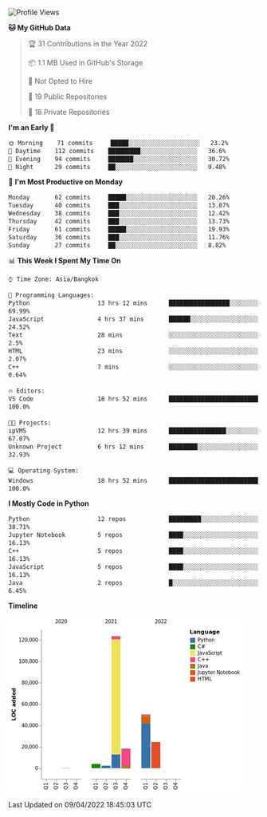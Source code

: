 <!--START_SECTION:waka-->
![Profile Views](http://img.shields.io/badge/Profile%20Views-3-blue)

**🐱 My GitHub Data** 

> 🏆 31 Contributions in the Year 2022
 > 
> 📦 1.1 MB Used in GitHub's Storage 
 > 
> 🚫 Not Opted to Hire
 > 
> 📜 19 Public Repositories 
 > 
> 🔑 18 Private Repositories  
 > 
**I'm an Early 🐤** 

```text
🌞 Morning    71 commits     █████░░░░░░░░░░░░░░░░░░░░   23.2% 
🌆 Daytime    112 commits    █████████░░░░░░░░░░░░░░░░   36.6% 
🌃 Evening    94 commits     ███████░░░░░░░░░░░░░░░░░░   30.72% 
🌙 Night      29 commits     ██░░░░░░░░░░░░░░░░░░░░░░░   9.48%

```
📅 **I'm Most Productive on Monday** 

```text
Monday       62 commits     █████░░░░░░░░░░░░░░░░░░░░   20.26% 
Tuesday      40 commits     ███░░░░░░░░░░░░░░░░░░░░░░   13.07% 
Wednesday    38 commits     ███░░░░░░░░░░░░░░░░░░░░░░   12.42% 
Thursday     42 commits     ███░░░░░░░░░░░░░░░░░░░░░░   13.73% 
Friday       61 commits     █████░░░░░░░░░░░░░░░░░░░░   19.93% 
Saturday     36 commits     ███░░░░░░░░░░░░░░░░░░░░░░   11.76% 
Sunday       27 commits     ██░░░░░░░░░░░░░░░░░░░░░░░   8.82%

```


📊 **This Week I Spent My Time On** 

```text
⌚︎ Time Zone: Asia/Bangkok

💬 Programming Languages: 
Python                   13 hrs 12 mins      █████████████████░░░░░░░░   69.99% 
JavaScript               4 hrs 37 mins       ██████░░░░░░░░░░░░░░░░░░░   24.52% 
Text                     28 mins             ░░░░░░░░░░░░░░░░░░░░░░░░░   2.5% 
HTML                     23 mins             ░░░░░░░░░░░░░░░░░░░░░░░░░   2.07% 
C++                      7 mins              ░░░░░░░░░░░░░░░░░░░░░░░░░   0.64%

🔥 Editors: 
VS Code                  18 hrs 52 mins      █████████████████████████   100.0%

🐱‍💻 Projects: 
ipVMS                    12 hrs 39 mins      ████████████████░░░░░░░░░   67.07% 
Unknown Project          6 hrs 12 mins       ████████░░░░░░░░░░░░░░░░░   32.93%

💻 Operating System: 
Windows                  18 hrs 52 mins      █████████████████████████   100.0%

```

**I Mostly Code in Python** 

```text
Python                   12 repos            █████████░░░░░░░░░░░░░░░░   38.71% 
Jupyter Notebook         5 repos             ████░░░░░░░░░░░░░░░░░░░░░   16.13% 
C++                      5 repos             ████░░░░░░░░░░░░░░░░░░░░░   16.13% 
JavaScript               5 repos             ████░░░░░░░░░░░░░░░░░░░░░   16.13% 
Java                     2 repos             █░░░░░░░░░░░░░░░░░░░░░░░░   6.45%

```


**Timeline**

![Chart not found](https://raw.githubusercontent.com/pntt3011/pntt3011/main/charts/bar_graph.png) 


 Last Updated on 09/04/2022 18:45:03 UTC
<!--END_SECTION:waka-->
